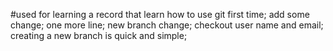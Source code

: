 #used for learning
a record that learn how to use git first time;
add some change;
one more line;
new branch change;
checkout user name and email;
creating a new branch is quick and simple;
